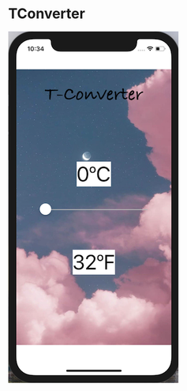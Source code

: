 # TConverter
![Иллюстрация к проекту](https://github.com/nikakoda/TConverter/blob/master/Screenshot/TC1.png)
